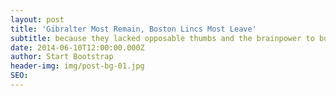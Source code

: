```yaml
---
layout: post
title: 'Gibralter Most Remain, Boston Lincs Most Leave'
subtitle: because they lacked opposable thumbs and the brainpower to build a space program.
date: 2014-06-10T12:00:00.000Z
author: Start Bootstrap
header-img: img/post-bg-01.jpg
SEO:
---
```

